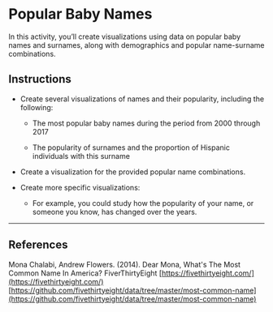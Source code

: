 # Popular Baby Names

In this activity, you’ll create visualizations using data on popular baby names and surnames, along with demographics and popular name-surname combinations.

## Instructions

* Create several visualizations of names and their popularity, including the following:

  * The most popular baby names during the period from 2000 through 2017

  * The popularity of surnames and the proportion of Hispanic individuals with this surname

* Create a visualization for the provided popular name combinations.

* Create more specific visualizations:

  * For example, you could study how the popularity of your name, or someone you know, has changed over the years.

---

## References

Mona Chalabi, Andrew Flowers. (2014). Dear Mona, What's The Most Common Name In America? FiverThirtyEight [https://fivethirtyeight.com/](https://fivethirtyeight.com/)
[https://github.com/fivethirtyeight/data/tree/master/most-common-name](https://github.com/fivethirtyeight/data/tree/master/most-common-name)


